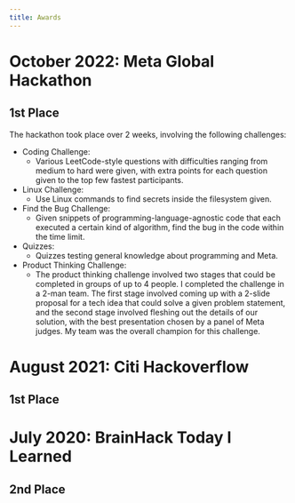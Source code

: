 ```yaml
---
title: Awards
---
```


# October 2022: Meta Global Hackathon

## 1st Place

The hackathon took place over 2 weeks, involving the following challenges:

- Coding Challenge:
	- Various LeetCode-style questions with difficulties ranging from medium to hard were given, with extra points for each question given to the top few fastest participants.
- Linux Challenge:
	- Use Linux commands to find secrets inside the filesystem given.
- Find the Bug Challenge:
	- Given snippets of programming-language-agnostic code that each executed a certain kind of algorithm, find the bug in the code within the time limit.
- Quizzes:
	- Quizzes testing general knowledge about programming and Meta.
- Product Thinking Challenge:
	- The product thinking challenge involved two stages that could be completed in groups of up to 4 people. I completed the challenge in a 2-man team. The first stage involved coming up with a 2-slide proposal for a tech idea that could solve a given problem statement, and the second stage involved fleshing out the details of our solution, with the best presentation chosen by a panel of Meta judges. My team was the overall champion for this challenge.

# August 2021: Citi Hackoverflow

## 1st Place

# July 2020: BrainHack Today I Learned

## 2nd Place